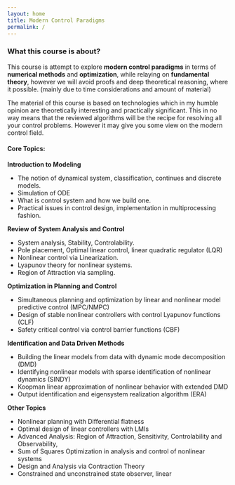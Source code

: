 ```yaml
---
layout: home
title: Modern Control Paradigms
permalink: /
---
```


### **What this course is about?**
This course is attempt to explore **modern control paradigms** in terms of **numerical methods** and **optimization**, while relaying on **fundamental theory**, however we will avoid proofs and deep theoretical reasoning, where it possible. (mainly due to time considerations and amount of material)

The material of this course is based on technologies which in my humble opinion are theoretically interesting and practically significant. This in no way means that the reviewed algorithms will be the recipe for resolving all your control problems. However it may give you some view on the modern control field.

#### **Core Topics:**


**Introduction to Modeling**
  * The notion of dynamical system, classification, continues and discrete models.
  * Simulation of ODE
  * What is control system and how we build one. 
  * Practical issues in control design, implementation in multiprocessing fashion. 

**Review of System Analysis and Control** 
* System analysis, Stability, Controlability. 
* Pole placement, Optimal linear control, linear quadratic regulator (LQR)
* Nonlinear control via Linearization. 
* Lyapunov theory for nonlinear systems.
* Region of Attraction via sampling. 

**Optimization in Planning and Control**
  * Simultaneous planning and optimization by linear and nonlinear model predictive control (MPC/NMPC)
  * Design of stable nonlinear controllers with control Lyapunov functions (CLF)
  * Safety critical control via control barrier functions (CBF)

**Identification and Data Driven Methods**
  * Building the linear models from data with dynamic mode decomposition (DMD)
  * Identifying nonlinear models with sparse identification of nonlinear dynamics (SINDY)  
  * Koopman linear approximation of nonlinear behavior with extended DMD 
  * Output identification and eigensystem realization algorithm (ERA)

**Other Topics**
  * Nonlinear planning with Differential flatness 
  * Optimal design of linear controllers with LMIs
  * Advanced Analysis: Region of Attraction, Sensitivity, Controlability and Observability,
  * Sum of Squares Optimization in analysis and control of nonlinear systems
  * Design and Analysis via Contraction Theory 
  * Constrained and unconstrained state observer, linear  


